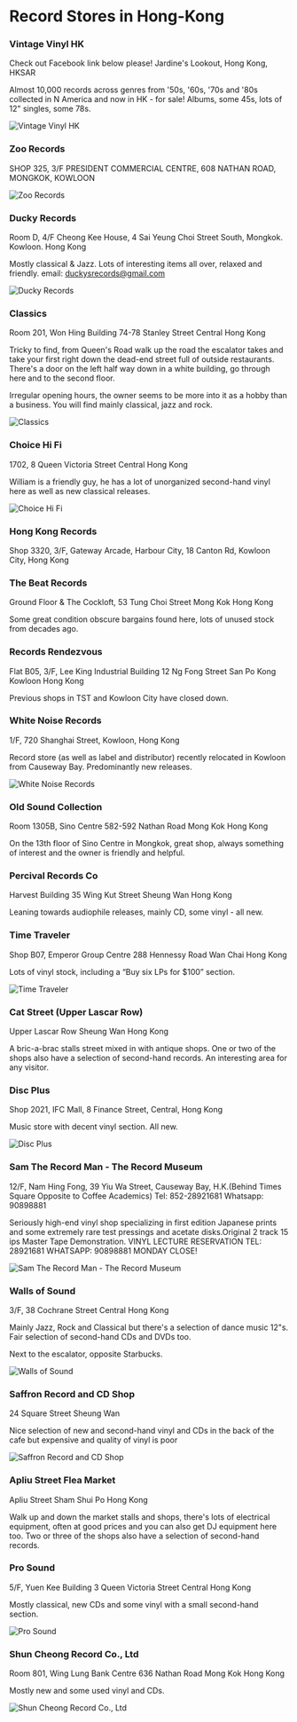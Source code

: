 # Record Stores in Hong-Kong

### Vintage Vinyl HK

Check out Facebook link below please!
Jardine's Lookout, Hong Kong, HKSAR

Almost 10,000 records across genres from '50s, '60s, '70s and '80s collected in N America and now in HK  - for sale! Albums, some 45s, lots of 12" singles, some 78s.

![Vintage Vinyl HK](https://discogslabs.imgix.net/vinylhub/56442bca2cd35600113ddcb1.jpg?auto=compress%2Cformat&fit=max&fm=jpg&h=2000&w=2000&s=b6831dec7e8a13b66f6588f31cd5e5ba "Vintage Vinyl HK")

### Zoo Records

SHOP 325, 3/F PRESIDENT COMMERCIAL CENTRE, 608 NATHAN ROAD,
MONGKOK, KOWLOON

![Zoo Records](https://discogslabs.imgix.net/vinylhub/5746ddd2e1aa0f0017b2f20a.jpg?auto=compress%2Cformat&fit=max&fm=jpg&h=2000&w=2000&s=7ca28bba8ef5543b9365a6af0cf40108 "Zoo Records")

### Ducky Records

Room D, 4/F Cheong Kee House,
4 Sai Yeung Choi Street South, Mongkok. Kowloon.
Hong Kong

Mostly classical & Jazz. Lots of interesting items all over, relaxed and friendly. email: duckysrecords@gmail.com

![Ducky Records](https://discogslabs.imgix.net/vinylhub/5613dd7daa111d0011b45327.jpg?auto=compress%2Cformat&fit=max&fm=jpg&h=2000&w=2000&s=3959b06e11c0f7157195bf05fb7cbc2b "Ducky Records")

### Classics

Room 201, Won Hing Building
74-78 Stanley Street
Central 
Hong Kong

Tricky to find, from Queen's Road walk up the road the escalator takes and take your first right down the dead-end street full of outside restaurants. There's a door on the left half way down in a white building, go through here and to the second floor.

Irregular opening hours, the owner seems to be more into it as a hobby than a business. You will find mainly classical, jazz and rock.

![Classics](https://discogslabs.imgix.net/vinylhub/547dd98a12dd450010a5a8c3.jpg?auto=compress%2Cformat&fit=max&fm=jpg&h=2000&w=2000&s=6bd2b9fffaabe9f688a32f39b62d8ab4 "Classics")

### Choice Hi Fi

1702, 8 Queen Victoria Street
Central
Hong Kong

William is a friendly guy, he has a lot of unorganized second-hand vinyl here as well as new classical releases.

![Choice Hi Fi](https://discogslabs.imgix.net/vinylhub/562c49807cdeae0011a27779.jpg?auto=compress%2Cformat&fit=max&fm=jpg&h=2000&w=2000&s=5a1ea300150bd6e6037b2bc28b9dbefd "Choice Hi Fi")

### Hong Kong Records

Shop 3320, 3/F, Gateway Arcade, Harbour City, 18 Canton Rd, Kowloon City, Hong Kong

### The Beat Records

Ground Floor & The Cockloft, 53 Tung Choi Street
Mong Kok
Hong Kong

Some great condition obscure bargains found here, lots of unused stock from decades ago.

### Records Rendezvous

Flat B05, 3/F, Lee King Industrial Building
12 Ng Fong Street
San Po Kong
Kowloon
Hong Kong

Previous shops in TST and Kowloon City have closed down.

### White Noise Records

1/F, 720 Shanghai Street, Kowloon, Hong Kong

Record store (as well as label and distributor) recently relocated in Kowloon from Causeway Bay. Predominantly new releases.

![White Noise Records](https://discogslabs.imgix.net/vinylhub/5b23be40b81f1000274dced7.jpg?auto=compress%2Cformat&fit=max&fm=jpg&h=2000&w=2000&s=1a1bfd3d4292997fd245cae2c6fdc775 "White Noise Records")

### Old Sound Collection

Room 1305B, Sino Centre
582-592 Nathan Road
Mong Kok
Hong Kong

On the 13th floor of Sino Centre in Mongkok, great shop, always something of interest and the owner is friendly and helpful.

### Percival Records Co

Harvest Building
35 Wing Kut Street
Sheung Wan
Hong Kong

Leaning towards audiophile releases, mainly CD, some vinyl - all new.

### Time Traveler

Shop B07, Emperor Group Centre
288 Hennessy Road
Wan Chai
Hong Kong

Lots of vinyl stock, including a “Buy six LPs for $100” section.

![Time Traveler](https://discogslabs.imgix.net/vinylhub/593988438ada3e0014b9f0fe.jpg?auto=compress%2Cformat&fit=max&fm=jpg&h=2000&w=2000&s=c33798d0f2494d8995ce98497fa3b641 "Time Traveler")

### Cat Street (Upper Lascar Row)

Upper Lascar Row
Sheung Wan
Hong Kong

A bric-a-brac stalls street mixed in with antique shops. One or two of the shops also have a selection of second-hand records. An interesting area for any visitor.

### Disc Plus

Shop 2021, IFC Mall, 8 Finance Street, Central, Hong Kong

Music store with decent vinyl section. All new.

![Disc Plus](https://discogslabs.imgix.net/vinylhub/5b238b07d83e800027b321c0.jpg?auto=compress%2Cformat&fit=max&fm=jpg&h=2000&w=2000&s=a3dbd39348a60fe2ab059409547f67e9 "Disc Plus")

### Sam The Record Man - The Record Museum

12/F, Nam Hing Fong, 39 Yiu Wa Street, Causeway Bay, H.K.(Behind Times Square Opposite to Coffee Academics) Tel: 852-28921681 Whatsapp: 90898881

Seriously high-end vinyl shop specializing in first edition Japanese prints and some extremely rare test pressings and acetate disks.Original 2 track 15 ips Master Tape Demonstration.
VINYL LECTURE RESERVATION  TEL: 28921681 WHATSAPP: 90898881 
MONDAY CLOSE!

![Sam The Record Man - The Record Museum](https://discogslabs.imgix.net/vinylhub/560be5fd5a10a2001174295c.jpg?auto=compress%2Cformat&fit=max&fm=jpg&h=2000&w=2000&s=60f8e8087c46f971886eeaa98d7deefc "Sam The Record Man - The Record Museum")

### Walls of Sound

3/F, 38 Cochrane Street
Central
Hong Kong

Mainly Jazz, Rock and Classical but there's a selection of dance music 12"s. Fair selection of second-hand CDs and DVDs too.

Next to the escalator, opposite Starbucks.

![Walls of Sound](https://discogslabs.imgix.net/vinylhub/54cce451ccbdc50011e24f2e.jpg?auto=compress%2Cformat&fit=max&fm=jpg&h=2000&w=2000&s=4b615da3b9d422d8e7bb97a60fd341e6 "Walls of Sound")

### Saffron Record and CD Shop

24 Square Street
Sheung Wan

Nice selection of new and second-hand vinyl and CDs in the back of the cafe but expensive and quality of vinyl is poor

![Saffron Record and CD Shop](https://discogslabs.imgix.net/vinylhub/54ccd72d5cd31c00115a7048.jpg?auto=compress%2Cformat&fit=max&fm=jpg&h=2000&w=2000&s=37a551305970dae681fd62530cc24693 "Saffron Record and CD Shop")

### Apliu Street Flea Market

Apliu Street
Sham Shui Po
Hong Kong

Walk up and down the market stalls and shops, there's lots of electrical equipment, often at good prices and you can also get DJ equipment here too. Two or three of the shops also have a selection of second-hand records.

### Pro Sound

5/F, Yuen Kee Building
3 Queen Victoria Street
Central
Hong Kong

Mostly classical, new CDs and some vinyl with a small second-hand section.

![Pro Sound](https://discogslabs.imgix.net/vinylhub/54ccd85723800a00117664bd.jpg?auto=compress%2Cformat&fit=max&fm=jpg&h=2000&w=2000&s=c4c2f73d0a9978727f6b94ae12b64fe5 "Pro Sound")

### Shun Cheong Record Co., Ltd

Room 801, Wing Lung Bank Centre
636 Nathan Road
Mong Kok
Hong Kong

Mostly new and some used vinyl and CDs.

![Shun Cheong Record Co., Ltd](https://discogslabs.imgix.net/vinylhub/54ccf52223800a00117664d0.jpg?auto=compress%2Cformat&fit=max&fm=jpg&h=2000&w=2000&s=6ad1cf33a39d7679f31d147107858c5a "Shun Cheong Record Co., Ltd")

